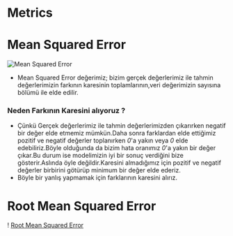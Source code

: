 # Metrics


# Mean Squared Error



![Mean Squared Error](https://pbs.twimg.com/media/Etuc3lBXcAEH7wO.png)

- Mean Squared Error değerimiz; bizim gerçek değerlerimiz ile tahmin değerlerimizin farkının karesinin toplamlarının,veri değerimizin sayısına bölümü ile elde edilir.
### Neden Farkının Karesini alıyoruz ?
- Çünkü Gerçek değerlerimiz ile tahmin değerlerimizden çıkarırken negatif bir değer elde etmemiz mümkün.Daha sonra farklardan elde ettiğimiz pozitif ve negatif değerler toplanırken *0*'a yakın veya *0* elde edebiliriz.Böyle olduğunda da bizim hata oranımız *0*'a yakın bir değer çıkar.Bu durum ise modelimizin iyi bir sonuç verdiğini bize gösterir.Aslında öyle değildir.Karesini almadığımız için pozitif ve negatif değerler birbirini götürüp minimum bir değer elde ederiz.
- Böyle bir yanlış yapmamak için farklarının karesini alırız.
# Root Mean Squared Error
! [Root Mean Squared Error](https://miro.medium.com/max/966/1*lqDsPkfXPGen32Uem1PTNg.png)
